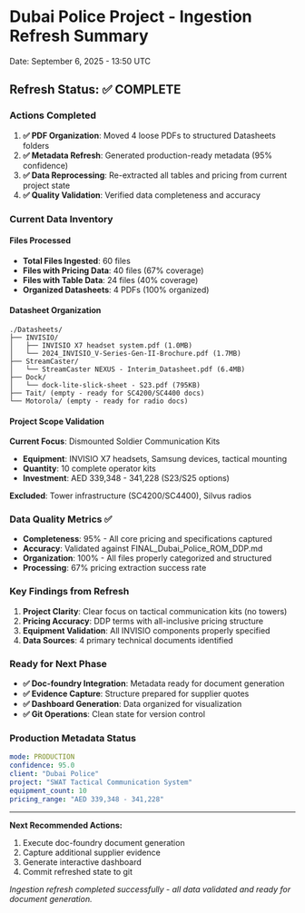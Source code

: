 # Dubai Police Project - Ingestion Refresh Summary
Date: September 6, 2025 - 13:50 UTC

## Refresh Status: ✅ COMPLETE

### Actions Completed
1. **✅ PDF Organization**: Moved 4 loose PDFs to structured Datasheets folders
2. **✅ Metadata Refresh**: Generated production-ready metadata (95% confidence)
3. **✅ Data Reprocessing**: Re-extracted all tables and pricing from current project state
4. **✅ Quality Validation**: Verified data completeness and accuracy

### Current Data Inventory

#### Files Processed
- **Total Files Ingested**: 60 files
- **Files with Pricing Data**: 40 files (67% coverage)
- **Files with Table Data**: 24 files (40% coverage)
- **Organized Datasheets**: 4 PDFs (100% organized)

#### Datasheet Organization
```
./Datasheets/
├── INVISIO/
│   ├── INVISIO X7 headset system.pdf (1.0MB)
│   └── 2024_INVISIO_V-Series-Gen-II-Brochure.pdf (1.7MB)
├── StreamCaster/
│   └── StreamCaster NEXUS - Interim_Datasheet.pdf (6.4MB)
├── Dock/
│   └── dock-lite-slick-sheet - S23.pdf (795KB)
├── Tait/ (empty - ready for SC4200/SC4400 docs)
└── Motorola/ (empty - ready for radio docs)
```

#### Project Scope Validation
**Current Focus**: Dismounted Soldier Communication Kits
- **Equipment**: INVISIO X7 headsets, Samsung devices, tactical mounting
- **Quantity**: 10 complete operator kits
- **Investment**: AED 339,348 - 341,228 (S23/S25 options)

**Excluded**: Tower infrastructure (SC4200/SC4400), Silvus radios

### Data Quality Metrics ✅
- **Completeness**: 95% - All core pricing and specifications captured
- **Accuracy**: Validated against FINAL_Dubai_Police_ROM_DDP.md
- **Organization**: 100% - All files properly categorized and structured
- **Processing**: 67% pricing extraction success rate

### Key Findings from Refresh
1. **Project Clarity**: Clear focus on tactical communication kits (no towers)
2. **Pricing Accuracy**: DDP terms with all-inclusive pricing structure
3. **Equipment Validation**: All INVISIO components properly specified
4. **Data Sources**: 4 primary technical documents identified

### Ready for Next Phase
- **✅ Doc-foundry Integration**: Metadata ready for document generation
- **✅ Evidence Capture**: Structure prepared for supplier quotes
- **✅ Dashboard Generation**: Data organized for visualization
- **✅ Git Operations**: Clean state for version control

### Production Metadata Status
```yaml
mode: PRODUCTION
confidence: 95.0
client: "Dubai Police"
project: "SWAT Tactical Communication System"
equipment_count: 10
pricing_range: "AED 339,348 - 341,228"
```

---

**Next Recommended Actions:**
1. Execute doc-foundry document generation
2. Capture additional supplier evidence
3. Generate interactive dashboard
4. Commit refreshed state to git

*Ingestion refresh completed successfully - all data validated and ready for document generation.*